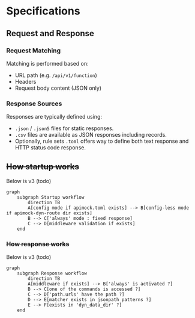 # Specifications

## Request and Response

### Request Matching

Matching is performed based on:

- URL path (e.g. `/api/v1/function`)
- Headers
- Request body content (JSON only)

### Response Sources

Responses are typically defined using:

- `.json` / `.json5` files for static responses.
- `.csv` files are available as JSON responses including records.
- Optionally, rule sets `.toml` offers way to define both text response and HTTP status code response.

## ~~How startup works~~

Below is v3 (todo)

```mermaid
graph
    subgraph Startup workflow
        direction TB
        A[config mode if apimock.toml exists] --> B[config-less mode if apimock-dyn-route dir exists]
        B --> C['always' mode : fixed response]
        C --> D[middleware validation if exists]
    end
```

### ~~How response works~~

Below is v3 (todo)

```mermaid
graph
    subgraph Response workflow
        direction TB
        A[middleware if exists] --> B['always' is activated ?]
        B --> C[one of the commands is accessed ?]
        C --> D['path.urls' have the path ?]
        D --> E[matcher exists in jsonpath patterns ?]
        E --> F[exists in 'dyn_data_dir' ?]
    end
```
